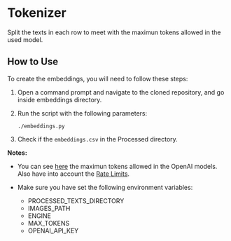 # Tokenizer

Split the texts in each row to meet with the maximun tokens allowed in the used model.

## How to Use
To create the embeddings, you will need to follow these steps:

1. Open a command prompt and navigate to the cloned repository, and go inside embeddings directory.
1. Run the script with the following parameters:

	`./embeddings.py`

1. Check if the `embeddings.csv` in the Processed directory.


**Notes:**

- You can see [here](https://platform.openai.com/docs/models/) the maximun tokens allowed in the OpenAI models. Also have into account the [Rate Limits](https://platform.openai.com/account/rate-limits).

- Make sure you have set the following environment variables:
	- PROCESSED_TEXTS_DIRECTORY
	- IMAGES_PATH
	- ENGINE
	- MAX_TOKENS
	- OPENAI_API_KEY
